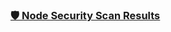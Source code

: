 ### [️🛡️ Node Security Scan Results](https://christian-byrne.github.io/node-sec-scan/node-scan-results/)
